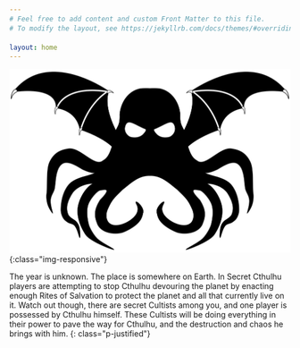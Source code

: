 ```yaml
---
# Feel free to add content and custom Front Matter to this file.
# To modify the layout, see https://jekyllrb.com/docs/themes/#overriding-theme-defaults

layout: home
---
```


![Cthulhu](/assets/images/Cthulhu_symbol_JH.svg){:class="img-responsive"}

The year is unknown. The place is somewhere on Earth. In Secret Cthulhu players are attempting to stop Cthulhu devouring the planet by enacting enough Rites of Salvation to protect the planet and all that currently live on it. Watch out though, there are secret Cultists among you, and one player is possessed by Cthulhu himself. These Cultists will be doing everything in their power to pave the way for Cthulhu, and the destruction and chaos he brings with him.
{: class="p-justified"}
